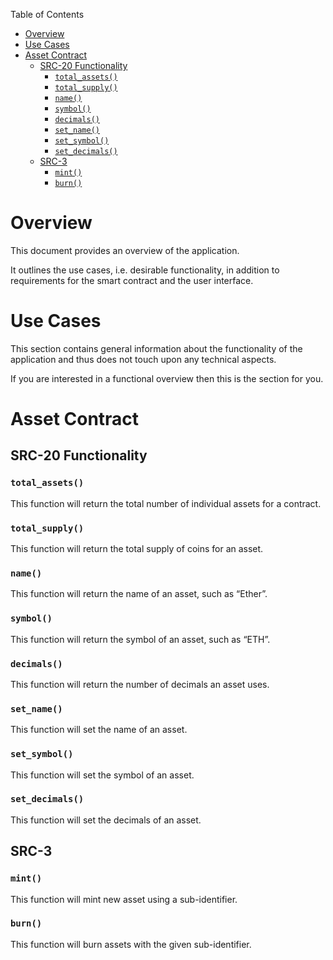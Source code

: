 Table of Contents
- [Overview](#overview)
- [Use Cases](#use-cases)
- [Asset Contract](#asset-contract)
  - [SRC-20 Functionality](#src-20-functionality)
    - [`total_assets()`](#total_assets)
    - [`total_supply()`](#total_supply)
    - [`name()`](#name)
    - [`symbol()`](#symbol)
    - [`decimals()`](#decimals)
    - [`set_name()`](#set_name)
    - [`set_symbol()`](#set_symbol)
    - [`set_decimals()`](#set_decimals)
  - [SRC-3](#src-3)
    - [`mint()`](#mint)
    - [`burn()`](#burn)

# Overview

This document provides an overview of the application.

It outlines the use cases, i.e. desirable functionality, in addition to requirements for the smart contract and the user interface.

# Use Cases

This section contains general information about the functionality of the application and thus does not touch upon any technical aspects.

If you are interested in a functional overview then this is the section for you.

# Asset Contract

## SRC-20 Functionality

### `total_assets()`

This function will return the total number of individual assets for a contract.

### `total_supply()`

This function will return the total supply of coins for an asset.

### `name()`

This function will return the name of an asset, such as “Ether”.

### `symbol()`

This function will return the symbol of an asset, such as “ETH”.

### `decimals()`

This function will return the number of decimals an asset uses.

### `set_name()`

This function will set the name of an asset.

### `set_symbol()`

This function will set the symbol of an asset.

### `set_decimals()`

This function will set the decimals of an asset.

## SRC-3

### `mint()`

This function will mint new asset using a sub-identifier.

### `burn()`

This function will burn assets with the given sub-identifier.
